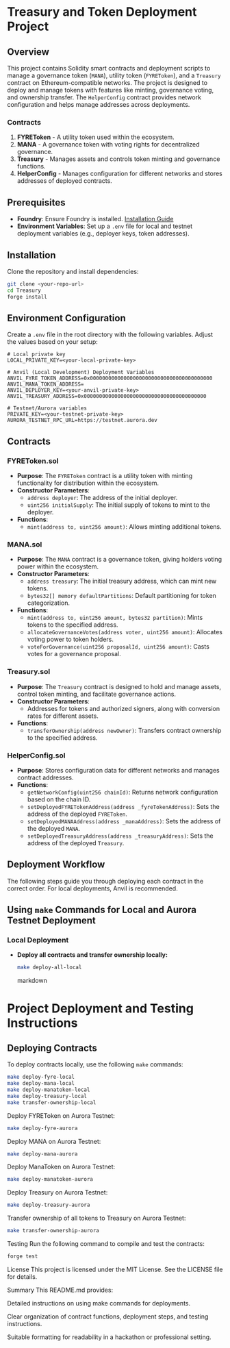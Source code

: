 # Treasury and Token Deployment Project

## Overview

This project contains Solidity smart contracts and deployment scripts to manage a governance token (`MANA`), utility token (`FYREToken`), and a `Treasury` contract on Ethereum-compatible networks. The project is designed to deploy and manage tokens with features like minting, governance voting, and ownership transfer. The `HelperConfig` contract provides network configuration and helps manage addresses across deployments.

### Contracts

1. **FYREToken** - A utility token used within the ecosystem.
2. **MANA** - A governance token with voting rights for decentralized governance.
3. **Treasury** - Manages assets and controls token minting and governance functions.
4. **HelperConfig** - Manages configuration for different networks and stores addresses of deployed contracts.

## Prerequisites

- **Foundry**: Ensure Foundry is installed. [Installation Guide](https://book.getfoundry.sh/getting-started/installation)
- **Environment Variables**: Set up a `.env` file for local and testnet deployment variables (e.g., deployer keys, token addresses).

## Installation

Clone the repository and install dependencies:

```bash
git clone <your-repo-url>
cd Treasury
forge install
```

## Environment Configuration

Create a `.env` file in the root directory with the following variables. Adjust the values based on your setup:

```plaintext
# Local private key
LOCAL_PRIVATE_KEY=<your-local-private-key>

# Anvil (Local Development) Deployment Variables
ANVIL_FYRE_TOKEN_ADDRESS=0x0000000000000000000000000000000000000000
ANVIL_MANA_TOKEN_ADDRESS=
ANVIL_DEPLOYER_KEY=<your-anvil-private-key>
ANVIL_TREASURY_ADDRESS=0x0000000000000000000000000000000000000000

# Testnet/Aurora variables
PRIVATE_KEY=<your-testnet-private-key>
AURORA_TESTNET_RPC_URL=https://testnet.aurora.dev
```

## Contracts

### FYREToken.sol

- **Purpose**: The `FYREToken` contract is a utility token with minting functionality for distribution within the ecosystem.
- **Constructor Parameters**:
  - `address deployer`: The address of the initial deployer.
  - `uint256 initialSupply`: The initial supply of tokens to mint to the deployer.
- **Functions**:
  - `mint(address to, uint256 amount)`: Allows minting additional tokens.

### MANA.sol

- **Purpose**: The `MANA` contract is a governance token, giving holders voting power within the ecosystem.
- **Constructor Parameters**:
  - `address treasury`: The initial treasury address, which can mint new tokens.
  - `bytes32[] memory defaultPartitions`: Default partitioning for token categorization.
- **Functions**:
  - `mint(address to, uint256 amount, bytes32 partition)`: Mints tokens to the specified address.
  - `allocateGovernanceVotes(address voter, uint256 amount)`: Allocates voting power to token holders.
  - `voteForGovernance(uint256 proposalId, uint256 amount)`: Casts votes for a governance proposal.

### Treasury.sol

- **Purpose**: The `Treasury` contract is designed to hold and manage assets, control token minting, and facilitate governance actions.
- **Constructor Parameters**:
  - Addresses for tokens and authorized signers, along with conversion rates for different assets.
- **Functions**:
  - `transferOwnership(address newOwner)`: Transfers contract ownership to the specified address.

### HelperConfig.sol

- **Purpose**: Stores configuration data for different networks and manages contract addresses.
- **Functions**:
  - `getNetworkConfig(uint256 chainId)`: Returns network configuration based on the chain ID.
  - `setDeployedFYRETokenAddress(address _fyreTokenAddress)`: Sets the address of the deployed `FYREToken`.
  - `setDeployedMANAAddress(address _manaAddress)`: Sets the address of the deployed `MANA`.
  - `setDeployedTreasuryAddress(address _treasuryAddress)`: Sets the address of the deployed `Treasury`.

## Deployment Workflow

The following steps guide you through deploying each contract in the correct order. For local deployments, Anvil is recommended.

## Using `make` Commands for Local and Aurora Testnet Deployment

### Local Deployment

- **Deploy all contracts and transfer ownership locally:**
  ```bash
  make deploy-all-local
  ```
  markdown

# Project Deployment and Testing Instructions

## Deploying Contracts

To deploy contracts locally, use the following `make` commands:

```bash
make deploy-fyre-local
make deploy-mana-local
make deploy-manatoken-local
make deploy-treasury-local
make transfer-ownership-local
```
Deploy FYREToken on Aurora Testnet:

```bash
make deploy-fyre-aurora
```
Deploy MANA on Aurora Testnet:

```bash
make deploy-mana-aurora
```
Deploy ManaToken on Aurora Testnet:

```bash
make deploy-manatoken-aurora
```
Deploy Treasury on Aurora Testnet:

```bash
make deploy-treasury-aurora
```
Transfer ownership of all tokens to Treasury on Aurora Testnet:

```bash
make transfer-ownership-aurora
```
Testing
Run the following command to compile and test the contracts:

```bash
forge test
```
License
This project is licensed under the MIT License. See the LICENSE file for details.

Summary
This README.md provides:

Detailed instructions on using make commands for deployments.

Clear organization of contract functions, deployment steps, and testing instructions.

Suitable formatting for readability in a hackathon or professional setting.

